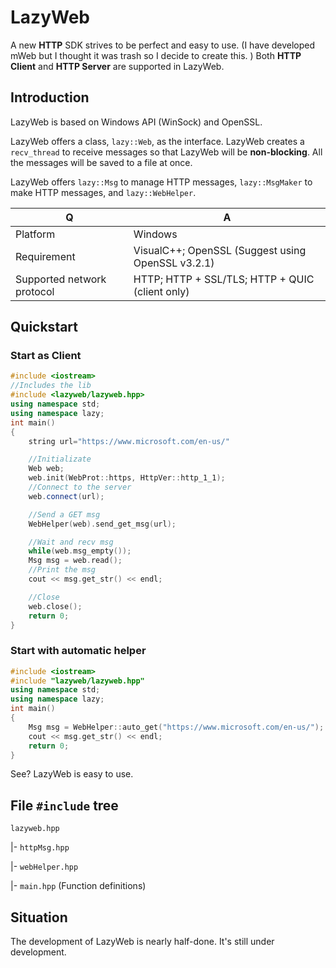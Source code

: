 # LazyWeb

A new **HTTP** SDK strives to be perfect and easy to use. (I have developed mWeb but I thought it was trash so I decide to create this. ) Both **HTTP Client** and **HTTP Server** are supported in LazyWeb.

## Introduction

LazyWeb is based on Windows API (WinSock) and OpenSSL.

LazyWeb offers a class, `lazy::Web`, as the interface. LazyWeb creates a `recv_thread` to receive messages so that LazyWeb will be **non-blocking**. All the messages will be saved to a file at once.

LazyWeb offers `lazy::Msg` to manage HTTP messages, `lazy::MsgMaker` to make HTTP messages, and `lazy::WebHelper`. 

| Q                                      | A                                         |
| ---------------------------------------------- | ----------------------------------------------- |
| Platform            | Windows                                         |
| Requirement | VisualC++; OpenSSL (Suggest using OpenSSL v3.2.1)          |
| Supported network protocol    | HTTP; HTTP + SSL/TLS; HTTP + QUIC (client only) |

## Quickstart

### Start as Client

```cpp
#include <iostream>
//Includes the lib
#include <lazyweb/lazyweb.hpp>
using namespace std;
using namespace lazy;
int main()
{
	string url="https://www.microsoft.com/en-us/"

	//Initializate
	Web web;
	web.init(WebProt::https, HttpVer::http_1_1);
	//Connect to the server
	web.connect(url);

	//Send a GET msg
	WebHelper(web).send_get_msg(url);

	//Wait and recv msg
	while(web.msg_empty());
	Msg msg = web.read();
	//Print the msg
	cout << msg.get_str() << endl;

	//Close
	web.close();
	return 0;
}
```

### Start with automatic helper

```cpp
#include <iostream>
#include "lazyweb/lazyweb.hpp"
using namespace std;
using namespace lazy;
int main()
{
	Msg msg = WebHelper::auto_get("https://www.microsoft.com/en-us/");
	cout << msg.get_str() << endl;
	return 0;
}
```

See? LazyWeb is easy to use.

## File `#include` tree

`lazyweb.hpp`

|- `httpMsg.hpp`

|- `webHelper.hpp`

|- `main.hpp` (Function definitions)

## Situation

The development of LazyWeb is nearly half-done. It's still under development. 
